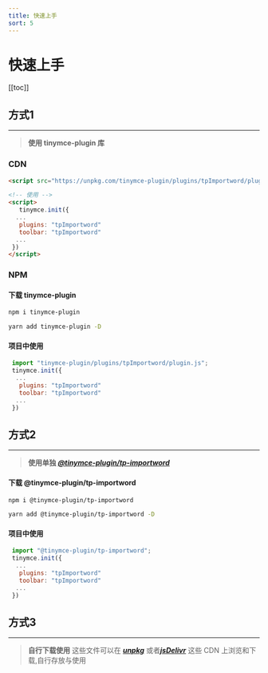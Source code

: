 ```yaml
---
title: 快速上手
sort: 5
---
```

# 快速上手

[[toc]]

## 方式1
---
> **使用 tinymce-plugin 库**

### CDN

```html
<script src="https://unpkg.com/tinymce-plugin/plugins/tpImportword/plugin.min.js"></script><!--引入-->

<!-- 使用 -->
<script>
   tinymce.init({
  ...
   plugins: "tpImportword"
   toolbar: "tpImportword"
  ...
 })
</script>

```
### NPM


#### 下载 tinymce-plugin 
<codeGroup>
 <codeGroupItem title="NPM" active>

```sh
npm i tinymce-plugin 
```
</codeGroupItem>
<codeGroupItem title="YARN">

```sh
yarn add tinymce-plugin -D 
```
</codeGroupItem>
</codeGroup>

#### 项目中使用

```js {1,4-5}
 import "tinymce-plugin/plugins/tpImportword/plugin.js";
 tinymce.init({
  ...
   plugins: "tpImportword"
   toolbar: "tpImportword"
  ...
 })

```

## 方式2 
---
>**使用单独 [*_@tinymce-plugin/tp-importword_*](https://www.npmjs.com/package/@tinymce-plugin/tp-importword)**

#### 下载 @tinymce-plugin/tp-importword
<codeGroup>
 <codeGroupItem title="NPM" active>

```sh
npm i @tinymce-plugin/tp-importword
```
</codeGroupItem>
<codeGroupItem title="YARN">

```sh
yarn add @tinymce-plugin/tp-importword -D 
```
</codeGroupItem>
</codeGroup>


#### 项目中使用

```js {1,4-5}
 import "@tinymce-plugin/tp-importword";
 tinymce.init({
  ...
   plugins: "tpImportword"
   toolbar: "tpImportword"
  ...
 })
```

## 方式3 
---
> **自行下载使用**
这些文件可以在 [*_**unpkg**_*](https://unpkg.com/browse/tinymce-plugin/) 或者[*_**jsDelivr**_*](https://cdn.jsdelivr.net/npm/tinymce-plugin/)  这些 CDN 上浏览和下载,自行存放与使用